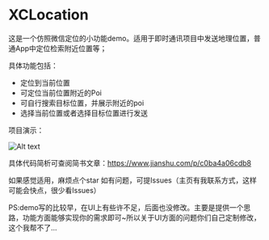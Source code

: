 # XCLocation

这是一个仿照微信定位的小功能demo。适用于即时通讯项目中发送地理位置，普通App中定位检索附近位置等；

具体功能包括：
 - 定位到当前位置
 - 可定位当前位置附近的Poi
 - 可自行搜索目标位置，并展示附近的poi
 - 选择当前位置或者选择目标位置进行发送
 

 

 项目演示：
 
 ![Alt text](https://github.com/Ruyiz/XCLocation/blob/master/1927344-68ede649c31eaf0c.GIF)
 
 
 具体代码简析可查阅简书文章：https://www.jianshu.com/p/c0ba4a06cdb8

如果感觉适用，麻烦点个star
如有问题，可提Issues（主页有我联系方式，这样可能会快点，很少看Issues）

 PS:demo写的比较早，在UI上有些许不足，后面也没修改。主要是提供一个思路，功能方面能够实现你的需求即可~所以关于UI方面的问题你们自己定制修改，这个我帮不了...


 
